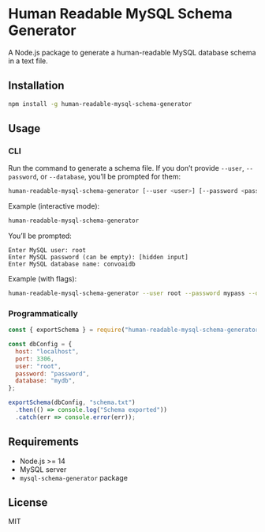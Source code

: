 # Human Readable MySQL Schema Generator

A Node.js package to generate a human-readable MySQL database schema in a text file.

## Installation

```bash
npm install -g human-readable-mysql-schema-generator
```

## Usage

### CLI
Run the command to generate a schema file. If you don’t provide `--user`, `--password`, or `--database`, you’ll be prompted for them:

```bash
human-readable-mysql-schema-generator [--user <user>] [--password <password>] [--database <database>] [--host <host>] [--port <port>] [--output <file>]
```

Example (interactive mode):
```bash
human-readable-mysql-schema-generator
```
You’ll be prompted:
```
Enter MySQL user: root
Enter MySQL password (can be empty): [hidden input]
Enter MySQL database name: convoaidb
```

Example (with flags):
```bash
human-readable-mysql-schema-generator --user root --password mypass --database convoaidb --output schema.txt
```

### Programmatically
```javascript
const { exportSchema } = require("human-readable-mysql-schema-generator");

const dbConfig = {
  host: "localhost",
  port: 3306,
  user: "root",
  password: "password",
  database: "mydb",
};

exportSchema(dbConfig, "schema.txt")
  .then(() => console.log("Schema exported"))
  .catch(err => console.error(err));
```

## Requirements
- Node.js >= 14
- MySQL server
- `mysql-schema-generator` package

## License
MIT